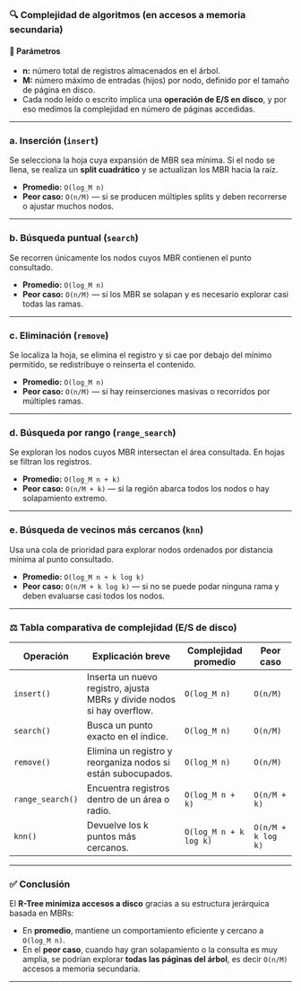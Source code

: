 
### 🔍 **Complejidad de algoritmos (en accesos a memoria secundaria)**

#### 📌 **Parámetros**
- **n:** número total de registros almacenados en el árbol.  
- **M:** número máximo de entradas (hijos) por nodo, definido por el tamaño de página en disco.  
- Cada nodo leído o escrito implica una **operación de E/S en disco**, y por eso medimos la complejidad en número de páginas accedidas.

---

### a. **Inserción (`insert`)**

Se selecciona la hoja cuya expansión de MBR sea mínima. Si el nodo se llena, se realiza un **split cuadrático** y se actualizan los MBR hacia la raíz.

- **Promedio:** `O(log_M n)`  
- **Peor caso:** `O(n/M)` — si se producen múltiples splits y deben recorrerse o ajustar muchos nodos.

---

### b. **Búsqueda puntual (`search`)**

Se recorren únicamente los nodos cuyos MBR contienen el punto consultado.

- **Promedio:** `O(log_M n)`  
- **Peor caso:** `O(n/M)` — si los MBR se solapan y es necesario explorar casi todas las ramas.

---

### c. **Eliminación (`remove`)**

Se localiza la hoja, se elimina el registro y si cae por debajo del mínimo permitido, se redistribuye o reinserta el contenido.

- **Promedio:** `O(log_M n)`  
- **Peor caso:** `O(n/M)` — si hay reinserciones masivas o recorridos por múltiples ramas.

---

### d. **Búsqueda por rango (`range_search`)**

Se exploran los nodos cuyos MBR intersectan el área consultada. En hojas se filtran los registros.

- **Promedio:** `O(log_M n + k)`  
- **Peor caso:** `O(n/M + k)` — si la región abarca todos los nodos o hay solapamiento extremo.

---

### e. **Búsqueda de vecinos más cercanos (`knn`)**

Usa una cola de prioridad para explorar nodos ordenados por distancia mínima al punto consultado.

- **Promedio:** `O(log_M n + k log k)`  
- **Peor caso:** `O(n/M + k log k)` — si no se puede podar ninguna rama y deben evaluarse casi todos los nodos.

---

### ⚖️ **Tabla comparativa de complejidad (E/S de disco)**

| Operación     | Explicación breve | Complejidad promedio | Peor caso |
|---------------|--------------------|-----------------------|-----------|
| `insert()`    | Inserta un nuevo registro, ajusta MBRs y divide nodos si hay overflow. | `O(log_M n)` | `O(n/M)` |
| `search()`    | Busca un punto exacto en el índice. | `O(log_M n)` | `O(n/M)` |
| `remove()`    | Elimina un registro y reorganiza nodos si están subocupados. | `O(log_M n)` | `O(n/M)` |
| `range_search()` | Encuentra registros dentro de un área o radio. | `O(log_M n + k)` | `O(n/M + k)` |
| `knn()`       | Devuelve los k puntos más cercanos. | `O(log_M n + k log k)` | `O(n/M + k log k)` |

---

### ✅ **Conclusión**

El **R-Tree minimiza accesos a disco** gracias a su estructura jerárquica basada en MBRs:

- En **promedio**, mantiene un comportamiento eficiente y cercano a `O(log_M n)`.  
- En el **peor caso**, cuando hay gran solapamiento o la consulta es muy amplia, se podrían explorar **todas las páginas del árbol**, es decir `O(n/M)` accesos a memoria secundaria.

---
